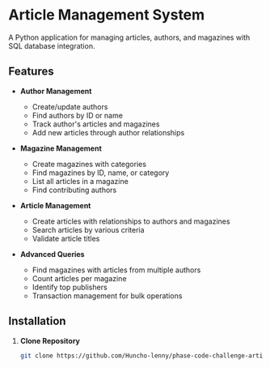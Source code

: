 # Article Management System

A Python application for managing articles, authors, and magazines with SQL database integration.

## Features

- **Author Management**
  - Create/update authors
  - Find authors by ID or name
  - Track author's articles and magazines
  - Add new articles through author relationships

- **Magazine Management**
  - Create magazines with categories
  - Find magazines by ID, name, or category
  - List all articles in a magazine
  - Find contributing authors

- **Article Management**
  - Create articles with relationships to authors and magazines
  - Search articles by various criteria
  - Validate article titles

- **Advanced Queries**
  - Find magazines with articles from multiple authors
  - Count articles per magazine
  - Identify top publishers
  - Transaction management for bulk operations

## Installation

1. **Clone Repository**
   ```bash
   git clone https://github.com/Huncho-lenny/phase-code-challenge-articles